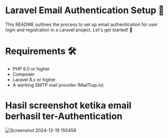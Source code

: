 # Laravel Email Authentication Setup 📧
This README outlines the process to set up email authentication for user login and registration in a Laravel project. Let's get started! 🚀

# Requirements 🛠️
- PHP 8.0 or higher
- Composer
- Laravel 8.x or higher
- A working SMTP mail provider (MailTrap.io)

# Hasil screenshot ketika email berhasil ter-Authentication
![Screenshot 2024-12-19 150459](https://github.com/user-attachments/assets/1f8c450e-08dc-4d9d-91c1-93e1bf31d855)

